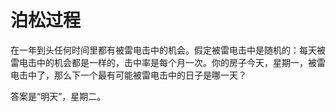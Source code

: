 # 泊松过程

在一年到头任何时间里都有被雷电击中的机会。假定被雷电击中是随机的：每天被雷电击中的机会都是一样的，击中率是每个月一次。你的房子今天，星期一，被雷电击中了，那么下一个最有可能被雷电击中的日子是哪一天？

答案是“明天”，星期二。
